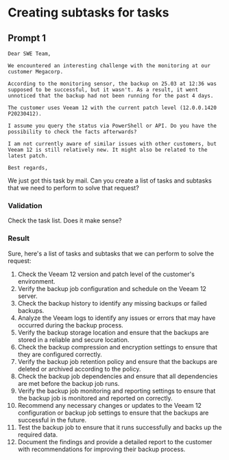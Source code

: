 # Creating subtasks for tasks

## Prompt 1

```
Dear SWE Team,

We encountered an interesting challenge with the monitoring at our customer Megacorp.

According to the monitoring sensor, the backup on 25.03 at 12:36 was supposed to be successful, but it wasn't. As a result, it went unnoticed that the backup had not been running for the past 4 days.

The customer uses Veeam 12 with the current patch level (12.0.0.1420 P20230412).

I assume you query the status via PowerShell or API. Do you have the possibility to check the facts afterwards?

I am not currently aware of similar issues with other customers, but Veeam 12 is still relatively new. It might also be related to the latest patch.

Best regards,
```

We just got this task by mail. Can you create a list of tasks and subtasks that we need to perform to solve that request?

### Validation

Check the task list. Does it make sense?

### Result

Sure, here's a list of tasks and subtasks that we can perform to solve the request:

1. Check the Veeam 12 version and patch level of the customer's environment.
2. Verify the backup job configuration and schedule on the Veeam 12 server.
3. Check the backup history to identify any missing backups or failed backups.
4. Analyze the Veeam logs to identify any issues or errors that may have occurred during the backup process.
5. Verify the backup storage location and ensure that the backups are stored in a reliable and secure location.
6. Check the backup compression and encryption settings to ensure that they are configured correctly.
7. Verify the backup job retention policy and ensure that the backups are deleted or archived according to the policy.
8. Check the backup job dependencies and ensure that all dependencies are met before the backup job runs.
9. Verify the backup job monitoring and reporting settings to ensure that the backup job is monitored and reported on correctly.
10. Recommend any necessary changes or updates to the Veeam 12 configuration or backup job settings to ensure that the backups are successful in the future.
11. Test the backup job to ensure that it runs successfully and backs up the required data.
12. Document the findings and provide a detailed report to the customer with recommendations for improving their backup process.
